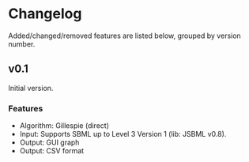 # Changelog

Added/changed/removed features are listed below, grouped by version number.

## v0.1

Initial version.

### Features

* Algorithm: Gillespie (direct)
* Input: Supports SBML up to Level 3 Version 1 (lib: JSBML v0.8).
* Output: GUI graph
* Output: CSV format